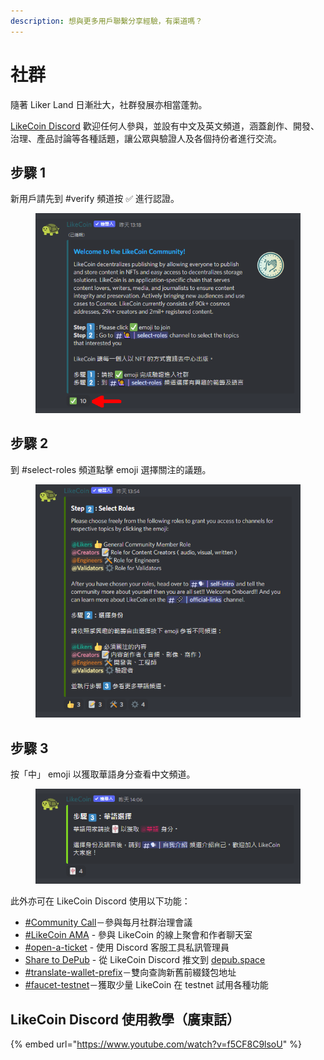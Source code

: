 ```yaml
---
description: 想與更多用戶聯繫分享經驗，有渠道嗎？
---
```


# 社群

隨著 Liker Land 日漸壯大，社群發展亦相當蓬勃。

[LikeCoin Discord](http://discord.gg/likecoin) 歡迎任何人參與，並設有中文及英文頻道，涵蓋創作、開發、治理、產品討論等各種話題，讓公眾與驗證人及各個持份者進行交流。

## 步驟 1

新用戶請先到 #verify 頻道按 ✅ 進行認證。

<figure><img src="../../.gitbook/assets/discord 1.png" alt=""><figcaption></figcaption></figure>

## 步驟 2

到 #select-roles 頻道點擊 emoji 選擇關注的議題。

<figure><img src="../../.gitbook/assets/discord 2.png" alt=""><figcaption></figcaption></figure>

## 步驟 3

按「中」 emoji 以獲取華語身分查看中文頻道。

<figure><img src="../../.gitbook/assets/discord 3.png" alt=""><figcaption></figcaption></figure>

此外亦可在 LikeCoin Discord 使用以下功能：

* [#Community Call](community-call.md)－參與每月社群治理會議
* [#LikeCoin AMA](likecoin-ama.md) - 參與 LikeCoin 的線上聚會和作者聊天室
* [#open-a-ticket](open-a-ticket.md) - 使用 Discord 客服工具私訊管理員
* [Share to DePub](../../user-guide/depub.space/from-likecoin-discord-to-depub.space.md) - 從 LikeCoin Discord 推文到 [depub.space](https://depub.space/)
* [#translate-wallet-prefix](translate-wallet-prefix.md)－雙向查詢新舊前綴錢包地址
* [#faucet-testnet](faucet-test.md)－獲取少量 LikeCoin 在 testnet 試用各種功能

## LikeCoin Discord 使用教學（廣東話）

{% embed url="https://www.youtube.com/watch?v=f5CF8C9lsoU" %}
